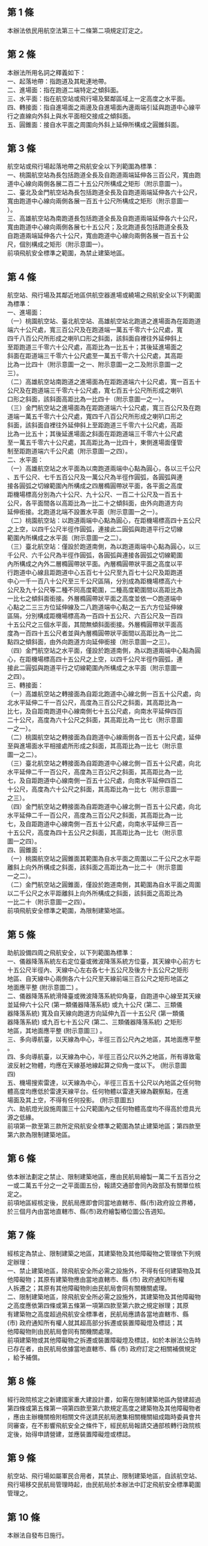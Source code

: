 第 1 條
-------
本辦法依民用航空法第三十二條第二項規定訂定之。

第 2 條
-------
本辦法所用名詞之釋義如下：  
一、起落地帶：指跑道及其毗連地帶。  
二、進場面：指在跑道二端特定之傾斜面。  
三、水平面：指在航空站或飛行場及緊鄰區域上一定高度之水平面。  
四、轉接面：指自進場面之兩邊及自進場面內邊兩端引延與跑道中心線平  
    行之直線向外斜上與水平面相交接成之傾斜面。  
五、圓錐面：接自水平面之周圍向外斜上延伸所構成之圓錐斜面。

第 3 條
-------
航空站或飛行場起落地帶之飛航安全以下列範圍為標準：  
一、桃園航空站為長包括跑道全長及自跑道兩端延伸各三百公尺，寬由跑  
    道中心線向兩側各展二百二十五公尺所構成之矩形（附示意圖一）。  
二、臺北及金門航空站為長包括跑道全長及自跑道兩端延伸各六十公尺，  
    寬由跑道中心線向兩側各展一百五十公尺所構成之矩形（附示意圖一  
    ）。  
三、高雄航空站為南跑道長包括跑道全長及自跑道兩端延伸各六十公尺，  
    寬由跑道中心線向兩側各展七十五公尺；及北跑道長包括跑道全長及  
    自跑道兩端延伸各六十公尺，寬由跑道中心線向兩側各展一百五十公  
    尺，個別構成之矩形（附示意圖一）。  
前項飛航安全標準之範圍，為禁止建築地區。

第 4 條
-------
航空站、飛行場及其鄰近地區供航空器進場或繞場之飛航安全以下列範圍  
為標準：  
一、進場面：  
（一）桃園航空站、臺北航空站、高雄航空站北跑道之進場面為在距跑道  
      端六十公尺處，寬三百公尺及在跑道端一萬五千零六十公尺處，寬  
      四千八百公尺所形成之喇叭口形之斜面，該斜面自裡往外延伸斜上  
      至距跑道三千零六十公尺處，高距比為一比五十；其後延進場面之  
      斜面在距道端三千零六十公尺處至一萬五千零六十公尺處，其高距  
      比為一比四十（附示意圖一之一、附示意圖一之二及附示意圖一之  
      三）。  
（二）高雄航空站南跑道之進場面為在距跑道端六十公尺處，寬一百五十  
      公尺及在跑道端三千零六十公尺處，寬七百五十公尺所形成之喇叭  
      口形之斜面，該斜面高距比為一比四十（附示意圖一之一）。  
（三）金門航空站之進場面為在距跑道端六十公尺處，寬三百公尺及在跑  
      道端一萬五千零六十公尺處，寬四千八百公尺所形成之喇叭口形之  
      斜面，該斜面自裡往外延伸斜上至距跑道三千零六十公尺處，高距  
      比為一比五十；其後延進場面之斜面在距跑道端三千零六十公尺處  
      至一萬五千零六十公尺處，其高距比為一比四十，東側進場面僅管  
      制至距跑道端六千公尺處（附示意圖一之四）。  
二、水平面：  
（一）高雄航空站之水平面為以南跑道兩端中心點為圓心，各以三千公尺  
      、五千公尺、七千五百公尺及一萬公尺為半徑作圓弧，各圓弧與連  
      接各圓弧之切線範圍內所構成之四層橢圓帶狀平面，各平面之高度  
      距機場標高分別為六十公尺、九十公尺、一百二十公尺及一百五十  
      公尺，各平面間各以高距比為一比二十之傾斜面，由外向跑道方向  
      延伸銜接。北跑道北端不設置水平面（附示意圖一之一）。  
（二）桃園航空站：以跑道兩端中心點為圓心，在距機場標高四十五公尺  
      之上空，以四千公尺半徑作圓弧，連接此二圓弧與跑道平行之切線  
      範圍內所構成之水平面（附示意圖一之二）。  
（三）臺北航空站：僅設於跑道南側，為以跑道兩端中心點為圓心，以三  
      千公尺、六千公尺為半徑作圓弧，各圓弧與連接各圓弧之切線範圍  
      內所構成之內外二層橢圓帶狀平面。內層橢圓帶狀平面之高度以平  
      行跑道中心線且距跑道中心五百七十公尺至九百七十公尺及距跑道  
      中心一千一百八十公尺至三千公尺區隔，分別成為距機場標高六十  
      公尺及九十公尺等二種不同高度範圍，二種高度範圍間以高距比為  
      一比七之傾斜面銜接。外層橢圓帶狀平面之高度並依一○跑道端中  
      心點之二三三方位延伸線及二八跑道端中心點之一五六方位延伸線  
      區隔，分別構成距機場標高為一百四十五公尺、六百公尺及一百四  
      十五公尺之三個水平面，其間無傾斜面銜接。外層橢圓帶狀平面高  
      度為一百四十五公尺者並與內層橢圓帶狀平面間以高距比為一比二  
      點四之傾斜面，由外向跑道方向延伸銜接（附示意圖一之三）。  
（四）金門航空站之水平面，僅設於跑道南側，為以跑道兩端中心點為圓  
      心，在距機場標高四十五公尺之上空，以四千公尺半徑作圓弧，連  
      接此二圓弧與跑道平行之切線範圍內所構成之水平面（附示意圖一  
      之四）。  
三、轉接面：  
（一）高雄航空站之轉接面為自距北跑道中心線北側一百五十公尺處，向  
      北水平延伸二千一百公尺，高度為三百公尺之斜面，其高距比為一  
      比七，及自距南跑道中心線南側七十五公尺處，向南水平延伸四百  
      二十公尺，高度為六十公尺之斜面，其高距比為一比七（附示意圖  
      一之一）。  
（二）桃園航空站之轉接面為自跑道中心線兩側各一百五十公尺處，延伸  
      至與進場面水平相接處所形成之斜面，其高距比為一比七（附示意  
      圖一之二）。  
（三）臺北航空站之轉接面為自距跑道中心線北側一百五十公尺處，向北  
      水平延伸二千一百公尺，高度為三百公尺之斜面，其高距比為一比  
      七，及自距跑道中心線南側一百五十公尺處，向南水平延伸四百二  
      十公尺，高度為六十公尺之斜面，其高距比為一比七（附示意圖一  
      之三）。  
（四）金門航空站之轉接面為自距跑道中心線北側一百五十公尺處，向北  
      水平延伸二千一百公尺，高度為三百公尺之斜面，其高距比為一比  
      七，及自距跑道中心線南側一百五十公尺處，向南水平延伸三百一  
      十五公尺，高度為四十五公尺之斜面，其高距比為一比七（附示意  
      圖一之四）。  
四、圓錐面：  
（一）桃園航空站之圓錐面其範圍為自水平面之周圍以二千公尺之水平距  
      離斜上向外所構成之斜面，該斜面之高距比為一比二十（附示意圖  
      一之二）。  
（二）金門航空站之圓錐面，僅設於跑道南側，其範圍為自水平面之周圍  
      以二千公尺之水平距離斜上向外所構成之斜面，該斜面之高距比為  
      一比二十（附示意圖一之四）。  
前項飛航安全標準之範圍，為限制建築地區。

第 5 條
-------
助航設備四周之飛航安全，以下列範圍為標準：  
一、儀器降落系統左右定位臺或微波降落系統方位臺，其天線中心前方七  
    十五公尺半徑內、天線中心左右各七十五公尺及後方十五公尺之矩形  
    地區、自天線中心兩側各六十公尺至天線前端三百公尺之矩形地區之  
    地面應平整 (附示意圖二) 。  
二、儀器降落系統滑降臺或微波降落系統仰角臺，自跑道中心線至其天線  
    並延伸六十公尺 (第一類儀器降落系統) 或九十公尺 (第二、三類儀  
    器降落系統) 寬及自天線向跑道方向延伸九百一十五公尺 (第一類儀  
    器降落系統) 或九百七十五公尺 (第二、三類儀器降落系統) 之矩形  
    地區，其地面應平整 (附示意圖三) 。  
三、多向導航臺，以天線為中心，半徑三百公尺內之地區，其地面應平整  
    。  
四、多向導航臺，以天線為中心，半徑三百公尺以外之地區，所有導致電  
    波反射之物體，均應在天線基地線起算之仰角一度以下。 (附示意圖  
    四)  
五、機場搜索雷達，以天線為中心，半徑三百五十公尺以內地區之任何物  
    體高度均應低於雷達天線平台。任何物體以雷達天線為觀察點，在進  
    場面及其上空，不得有任何投影。 (附示意圖五)  
六、助航燈光設施周圍三十公尺範圍內之任何物體高度均不得高於燈具光  
    源之低緣。  
前項第一款至第三款所定飛航安全標準之範圍為禁止建築地區；第四款至  
第六款為限制建築地區。

第 6 條
-------
依本辦法劃定之禁止、限制建築地區，應由民航局繪製一萬二千五百分之  
一或二萬五千分之一之平面圖五份，報請交通部會同內政部及有關單位核  
定之。  
前項地區經核定後，民航局應即會同當地直轄市、縣(市)政府設立界樁，  
於三個月內由當地直轄市、縣(市)政府繪製樁位圖公告週知。

第 7 條
-------
經核定為禁止、限制建築之地區，其建築物及其他障礙物之管理依下列規  
定辦理：  
一、禁止建築地區，除飛航安全所必需之設施外，不得有任何建築物及其  
    他障礙物；其原有建築物應由當地直轄市、縣 (市) 政府通知所有權  
    人拆遷之；其原有其他障礙物則由民航局會同有關機關處理。  
二、限制建築地區，除飛航安全所必需之設施外，其建築物及其他障礙物  
    之高度應依第四條或第五條第一項第四款至第六款之規定辦理；其原  
    有建築物之高度超過飛航安全標準者，民航局應請各當地直轄市、縣  
     (市) 政府通知所有權人就其超高部分拆遷或裝置障礙燈及標誌；其  
    他障礙物則由民航局會同有關機關處理。  
前項建築物或其他障礙物之拆遷或裝置障礙燈及標誌，如於本辦法公告時  
已存在者，由民航局依據當地直轄市、縣 (市) 政府訂定之相關補償規定  
，給予補償。

第 8 條
-------
經行政院核定之新建國家重大建設計畫，如需在限制建築地區內營建超過  
第四條或第五條第一項第四款至第六款規定高度之建築物及其他障礙物者  
，應由主辦機關檢附相關文件送請民航局邀集相關機關組成臨時委員會共  
同審查，在不影響飛航安全之條件下，經民航局報請交通部核轉行政院核  
定後，始得申請營建，並應裝置障礙燈或標誌。

第 9 條
-------
航空站、飛行場如屬軍民合用者，其禁止、限制建築地區，自該航空站、  
飛行場移交民航局管理時起，由民航局於本辦法中訂定飛航安全標準範圍  
管理之。

第 10 條
--------
本辦法自發布日施行。

